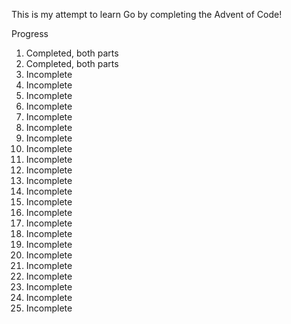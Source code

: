 This is my attempt to learn Go by completing the Advent of Code!

Progress

1. Completed, both parts
2. Completed, both parts
3. Incomplete
4. Incomplete
5. Incomplete
6. Incomplete
7. Incomplete
8. Incomplete
9. Incomplete
10. Incomplete
11. Incomplete
12. Incomplete
13. Incomplete
14. Incomplete
15. Incomplete
16. Incomplete
17. Incomplete
18. Incomplete
19. Incomplete
20. Incomplete
21. Incomplete
22. Incomplete
23. Incomplete
24. Incomplete
25. Incomplete